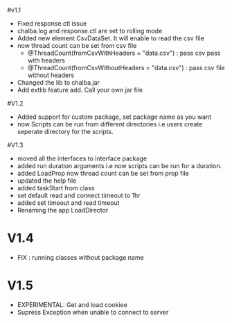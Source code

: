 #v1.1
* Fixed response.ctl issue
* chalba.log and response.ctl are set to rolling mode
* Added new element CsvDataSet. It will enable to read the csv file
* now thread count can be set from csv file
    * @ThreadCount(fromCsvWithHeaders = "data.csv") : pass csv pass with headers
    * @ThreadCount(fromCsvWithoutHeaders = "data.csv") : pass csv file without headers
* Changed the lib to chalba.jar
* Add extlib feature add. Call your own jar file   

#V1.2
* Added support for custom package, set package name as you want
* now Scripts can be run from different directories i.e users create seperate directory for the scripts.

#V1.3
* moved all the interfaces to interface package
* added run duration arguments i.e now scripts can be run for a duration.
* added LoadProp now thread count can be set from prop file
* updated the help file
* added taskStart from class
* set default read and connect timeout to 1hr
* added set timeout and read timeout
* Renaming the app LoadDirector

# V1.4
* FIX : running classes without package name

# V1.5
* EXPERIMENTAL: Get and load cookiee
* Supress Exception when unable to connect to server
